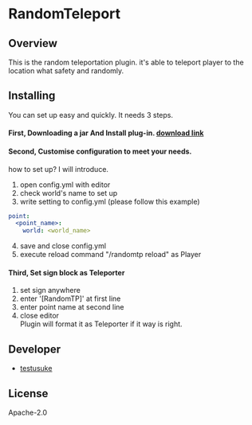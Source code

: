 # RandomTeleport
## Overview
This is the random teleportation plugin. it's able to teleport player to the location what safety and randomly. 
## Installing
You can set up easy and quickly. It needs 3 steps.  
#### First, Downloading a jar And Install plug-in. [download link](https://github.com/AzisabaNetwork/RandomTeleport/releases/tag/1.0.0) 
#### Second, Customise configuration to meet your needs.
how to set up? I will introduce.
1. open config.yml with editor
2. check world's name to set up
3. write setting to config.yml (please follow this example)
```yaml
point:
  <point_name>:
    world: <world_name>
```
4. save and close config.yml
5. execute reload command "/randomtp reload" as Player  
#### Third, Set sign block as Teleporter  
1. set sign anywhere
2. enter '[RandomTP]' at first line
3. enter point name at second line
4. close editor  
Plugin will format it as Teleporter if it way is right.
   
## Developer
- [testusuke](https://github.com/testusuke)
## License
Apache-2.0